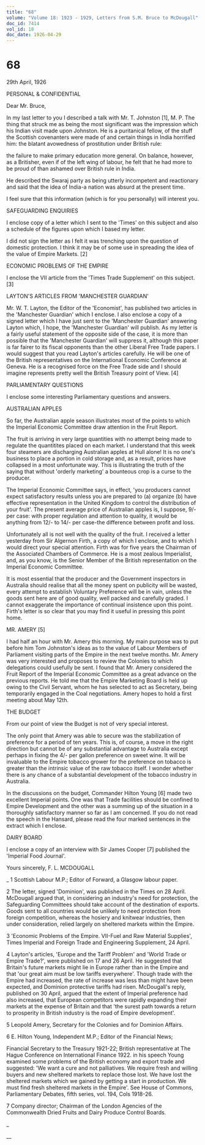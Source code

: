 ```yaml
---
title: "68"
volume: "Volume 18: 1923 - 1929, Letters from S.M. Bruce to McDougall"
doc_id: 7414
vol_id: 18
doc_date: 1926-04-29
---
```


# 68

29th April, 1926

PERSONAL &amp; CONFIDENTIAL

Dear Mr. Bruce,

In my last letter to you I described a talk with Mr. T. Johnston [1], M. P. The thing that struck me as being the most significant was the impression which his Indian visit made upon Johnston. He is a puritanical fellow, of the stuff the Scottish covenanters were made of and certain things in India horrified him: the blatant avowedness of prostitution under British rule:

the failure to make primary education more general. On balance, however, as a Britisher, even if of the left wing of labour, he felt that he had more to be proud of than ashamed over British rule in India.

He described the Swaraj party as being utterly incompetent and reactionary and said that the idea of India-a nation was absurd at the present time.

I feel sure that this information (which is for you personally) will interest you.

SAFEGUARDING ENQUIRIES

I enclose copy of a letter which I sent to the 'Times' on this subject and also a schedule of the figures upon which I based my letter.

I did not sign the letter as I felt it was trenching upon the question of domestic protection. I think it may be of some use in spreading the idea of the value of Empire Markets. [2]

ECONOMIC PROBLEMS OF THE EMPIRE

I enclose the VII article from the 'Times Trade Supplement' on this subject. [3]

LAYTON'S ARTICLES FROM 'MANCHESTER GUARDIAN'

Mr. W. T. Layton, the Editor of the 'Economist', has published two articles in the 'Manchester Guardian' which I enclose. I also enclose a copy of a signed letter which I have just sent to the 'Manchester Guardian' answering Layton which, I hope, the 'Manchester Guardian' will publish. As my letter is a fairly useful statement of the opposite side of the case, it is more than possible that the 'Manchester Guardian' will suppress it, although this paper is far fairer to its fiscal opponents than the other Liberal Free Trade papers. I would suggest that you read Layton's articles carefully. He will be one of the British representatives on the International Economic Conference at Geneva. He is a recognised force on the Free Trade side and I should imagine represents pretty well the British Treasury point of View. [4]

PARLIAMENTARY QUESTIONS

I enclose some interesting Parliamentary questions and answers.

AUSTRALIAN APPLES

So far, the Australian apple season illustrates most of the points to which the Imperial Economic Committee draw attention in the Fruit Report.

The fruit is arriving in very large quantities with no attempt being made to regulate the quantitites placed on each market. I understand that this week four steamers are discharging Australian apples at Hull alone! It is no one's business to place a portion in cold storage and, as a result, prices have collapsed in a most unfortunate way. This is illustrating the truth of the saying that without 'orderly marketing' a bounteous crop is a curse to the producer.

The Imperial Economic Committee says, in effect, 'you producers cannot expect satisfactory results unless you are prepared to (a) organize (b) have effective representation in the United Kingdom to control the distribution of your fruit'. The present average price of Australian apples is, I suppose, 9/- per case: with proper regulation and attention to quality, it would be anything from 12/- to 14/- per case-the difference between profit and loss.

Unfortunately all is not well with the quality of the fruit. I received a letter yesterday from Sir Algernon Firth, a copy of which I enclose, and to which I would direct your special attention. Firth was for five years the Chairman of the Associated Chambers of Commerce. He is a most zealous Imperialist, and, as you know, is the Senior Member of the British representation on the Imperial Economic Committee.

It is most essential that the producer and the Government inspectors in Australia should realise that all the money spent on publicity will be wasted, every attempt to establish Voluntary Preference will be in vain, unless the goods sent here are of good quality, well packed and carefully graded. I cannot exaggerate the importance of continual insistence upon this point. Firth's letter is so clear that you may find it useful in pressing this point home.

MR. AMERY [5]

I had half an hour with Mr. Amery this morning. My main purpose was to put before him Tom Johnston's ideas as to the value of Labour Members of Parliament visiting parts of the Empire in the next twelve months. Mr. Amery was very interested and proposes to review the Colonies to which delegations could usefully be sent. I found that Mr. Amery considered the Fruit Report of the Imperial Economic Committee as a great advance on the previous reports. He told me that the Empire Marketing Board is held up owing to the Civil Servant, whom he has selected to act as Secretary, being temporarily engaged in the Coal negotiations. Amery hopes to hold a first meeting about May 12th.

THE BUDGET

From our point of view the Budget is not of very special interest.

The only point that Amery was able to secure was the stabilization of preference for a period of ten years. This is, of course, a move in the right direction but cannot be of any substantial advantage to Australia except perhaps in fixing the 4/- per gallon preference on sweet wine. It will be invaluable to the Empire tobacco grower for the preference on tobacco is greater than the intrinsic value of the raw tobacco itself. I wonder whether there is any chance of a substantial development of the tobacco industry in Australia.

In the discussions on the budget, Commander Hilton Young [6] made two excellent Imperial points. One was that Trade facilities should be confined to Empire Development and the other was a summing up of the situation in a thoroughly satisfactory manner so far as I am concerned. If you do not read the speech in the Hansard, please read the four marked sentences in the extract which I enclose.

DAIRY BOARD

I enclose a copy of an interview with Sir James Cooper [7] published the 'Imperial Food Journal'.

Yours sincerely, F. L. MCDOUGALL 

_ 1 Scottish Labour M.P.; Editor of Forward, a Glasgow labour paper.

2 The letter, signed 'Dominion', was published in the Times on 28 April. McDougall argued that, in considering an industry's need for protection, the Safeguarding Committees should take account of the destination of exports. Goods sent to all countries would be unlikely to need protection from foreign competition, whereas the hosiery and knitwear industries, then under consideration, relied largely on sheltered markets within the Empire.

3 'Economic Problems of the Empire. VII-Fuel and Raw Material Supplies', Times Imperial and Foreign Trade and Engineering Supplement, 24 April.

4 Layton's articles, 'Europe and the Tariff Problem' and 'World Trade or Empire Trade?', were published on 17 and 26 April. He suggested that Britain's future markets might lie in Europe rather than in the Empire and that 'our great aim must be low tariffs everywhere'. Though trade with the Empire had increased, the rate of increase was less than might have been expected, and Dominion protective tariffs had risen. McDougall's reply, published on 30 April, argued that the extent of Imperial preference had also increased, that European competitors were rapidly expanding their markets at the expense of Britain and that 'the surest path towards a return to prosperity in British industry is the road of Empire development'.

5 Leopold Amery, Secretary for the Colonies and for Dominion Affairs.

6 E. Hilton Young, Independent M.P.; Editor of the Financial News;

Financial Secretary to the Treasury 1921-22; British representative at The Hague Conference on International Finance 1922. in his speech Young examined some problems of the British economy and export trade and suggested: 'We want a cure and not palliatives. We require fresh and willing buyers and new sheltered markets to replace those lost. We have lost the sheltered markets which we gained by getting a start in production. We must find fresh sheltered markets in the Empire'. See House of Commons, Parliamentary Debates, fifth series, vol. 194, Cols 1918-26.

7 Company director; Chairman of the London Agencies of the Commonwealth Dried Fruits and Dairy Produce Control Boards.

_

__
